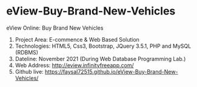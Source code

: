 # eView-Buy-Brand-New-Vehicles
eView Online: Buy Brand New Vehicles 
1. Project Area: E-commence &amp; Web Based Solution 
2. Technologies: HTML5, Css3, Bootstrap, JQuery 3.5.1, PHP and MySQL (RDBMS) 
3. Dateline: November 2021 (During Web Database Programming Lab.) 
4. Web Address: http://eview.infinityfreeapp.com/    
5. Github live: https://faysal72515.github.io/eView-Buy-Brand-New-Vehicles/
